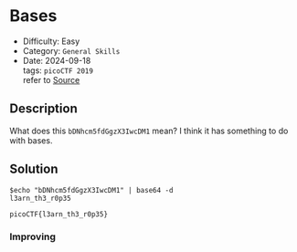 # Bases
- Difficulty: Easy
- Category: `General Skills`  
- Date: 2024-09-18  
tags: `picoCTF 2019`  
refer to [Source](https://play.picoctf.org/practice/challenge/67?page=5)

## Description
What does this `bDNhcm5fdGgzX3IwcDM1` mean? I think it has something to do with bases.

## Solution
``` shell
$echo "bDNhcm5fdGgzX3IwcDM1" | base64 -d
l3arn_th3_r0p35
```
``` plain
picoCTF{l3arn_th3_r0p35}
```

### Improving
